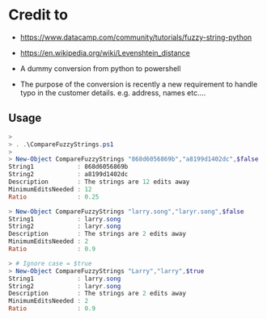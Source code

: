 # Credit to

* https://www.datacamp.com/community/tutorials/fuzzy-string-python

* https://en.wikipedia.org/wiki/Levenshtein_distance

* A dummy conversion from python to powershell

* The purpose of the conversion is recently a new requirement to handle typo in the customer details. e.g. address, names etc....

## Usage

```powershell
>
> . .\CompareFuzzyStrings.ps1
>
> New-Object CompareFuzzyStrings "868d6056869b","a8199d1402dc",$false
String1            : 868d6056869b
String2            : a8199d1402dc
Description        : The strings are 12 edits away
MinimumEditsNeeded : 12
Ratio              : 0.25

> New-Object CompareFuzzyStrings "larry.song","laryr.song",$false
String1            : larry.song
String2            : laryr.song
Description        : The strings are 2 edits away
MinimumEditsNeeded : 2
Ratio              : 0.9

> # Ignore case = $true
> New-Object CompareFuzzyStrings "Larry","larry",$true
String1            : larry.song
String2            : laryr.song
Description        : The strings are 2 edits away
MinimumEditsNeeded : 2
Ratio              : 0.9
```
